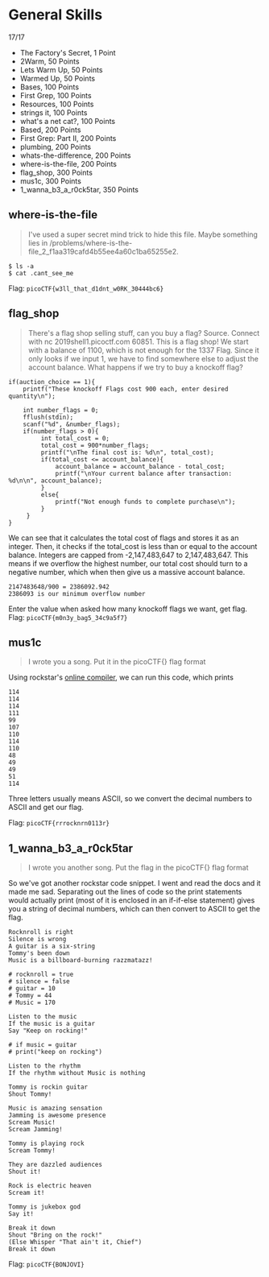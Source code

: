 # General Skills
17/17
- The Factory's Secret, 1 Point
- 2Warm, 50 Points
- Lets Warm Up, 50 Points
- Warmed Up, 50 Points
- Bases, 100 Points
- First Grep, 100 Points
- Resources, 100 Points
- strings it, 100 Points
- what's a net cat?, 100 Points
- Based, 200 Points
- First Grep: Part II, 200 Points
- plumbing, 200 Points
- whats-the-difference, 200 Points
- where-is-the-file, 200 Points
- flag_shop, 300 Points
- mus1c, 300 Points
- 1_wanna_b3_a_r0ck5tar, 350 Points


## where-is-the-file
> I've used a super secret mind trick to hide this file. Maybe something lies in /problems/where-is-the-file_2_f1aa319cafd4b55ee4a60c1ba65255e2.
```
$ ls -a
$ cat .cant_see_me
```
Flag: `picoCTF{w3ll_that_d1dnt_w0RK_30444bc6}`


## flag_shop
> There's a flag shop selling stuff, can you buy a flag? Source. Connect with nc 2019shell1.picoctf.com 60851.
This is a flag shop! We start with a balance of 1100, which is not enough for the 1337 Flag. Since it only looks if we input 1, we have to find somewhere else to adjust the account balance. What happens if we try to buy a knockoff flag?
```
if(auction_choice == 1){
    printf("These knockoff Flags cost 900 each, enter desired quantity\n");
                
    int number_flags = 0;
    fflush(stdin);
    scanf("%d", &number_flags);
    if(number_flags > 0){
         int total_cost = 0;
         total_cost = 900*number_flags;
         printf("\nThe final cost is: %d\n", total_cost);
         if(total_cost <= account_balance){
             account_balance = account_balance - total_cost;
             printf("\nYour current balance after transaction: %d\n\n", account_balance);
         }
         else{
             printf("Not enough funds to complete purchase\n");
         }
     }
}
```

We can see that it calculates the total cost of flags and stores it as an integer. Then, it checks if the total_cost is less than or equal to the account balance. Integers are capped from -2,147,483,647 to 2,147,483,647. This means if we overflow the highest number, our total cost should turn to a negative number, which when then give us a massive account balance. 
```
2147483648/900 = 2386092.942 
2386093 is our minimum overflow number
```
Enter the value when asked how many knockoff flags we want, get flag.
Flag: `picoCTF{m0n3y_bag5_34c9a5f7}`

## mus1c
> I wrote you a song. Put it in the picoCTF{} flag format

Using rockstar's [online compiler](https://codewithrockstar.com/online), we can run this code, which prints
```
114
114
114
111
99
107
110
114
110
48
49
49
51
114
```
Three letters usually means ASCII, so we convert the decimal numbers to ASCII and get our flag.

Flag: `picoCTF{rrrocknrn0113r}`


## 1_wanna_b3_a_r0ck5tar
> I wrote you another song. Put the flag in the picoCTF{} flag format

So we've got another rockstar code snippet. I went and read the docs and it made me sad. Separating out the lines of code so the print statements would actually print (most of it is enclosed in an if-if-else statement) gives you a string of decimal numbers, which can then convert to ASCII to get the flag.
```
Rocknroll is right              
Silence is wrong                
A guitar is a six-string        
Tommy's been down               
Music is a billboard-burning razzmatazz!

# rocknroll = true
# silence = false
# guitar = 10
# Tommy = 44
# Music = 170

Listen to the music             
If the music is a guitar                  
Say "Keep on rocking!" 

# if music = guitar
# print("keep on rocking")
               
Listen to the rhythm
If the rhythm without Music is nothing

Tommy is rockin guitar
Shout Tommy!
                    
Music is amazing sensation 
Jamming is awesome presence
Scream Music!                   
Scream Jamming!               

Tommy is playing rock           
Scream Tommy!       

They are dazzled audiences                  
Shout it!

Rock is electric heaven                     
Scream it!

Tommy is jukebox god            
Say it!      
                               
Break it down
Shout "Bring on the rock!"
(Else Whisper "That ain't it, Chief")                
Break it down 
```
Flag: `picoCTF{BONJOVI}`

